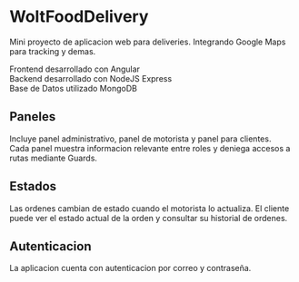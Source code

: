 # WoltFoodDelivery

Mini proyecto de aplicacion web para deliveries. Integrando Google Maps para tracking y demas. 

Frontend desarrollado con Angular  
Backend desarrollado con NodeJS Express  
Base de Datos utilizado MongoDB  

## Paneles
Incluye panel administrativo, panel de motorista y panel para clientes.  
Cada panel muestra informacion relevante entre roles y deniega accesos a rutas mediante Guards.

## Estados
Las ordenes cambian de estado cuando el motorista lo actualiza. El cliente puede ver el estado actual de la orden y consultar su historial de ordenes.

## Autenticacion
La aplicacion cuenta con autenticacion por correo y contraseña. 

